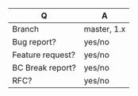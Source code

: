 | Q                | A
| ---------------- | -----
| Branch          | master, 1.x
| Bug report?      | yes/no
| Feature request? | yes/no
| BC Break report? | yes/no
| RFC?             | yes/no

<!--
- Please fill in this template according to your issue.
- For support request or how-tos, visit https://gitter.im/pimcore/pimcore or https://talk.pimcore.org/
- Otherwise, replace this comment by the description of your issue.
-->